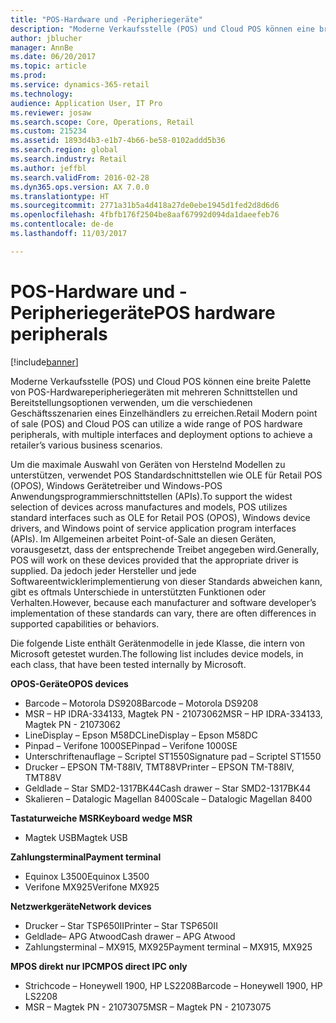 ```yaml
---
title: "POS-Hardware und -Peripheriegeräte"
description: "Moderne Verkaufsstelle (POS) und Cloud POS können eine breite Palette von POS-Hardwareperipheriegeräten mit mehreren Schnittstellen und Bereitstellungsoptionen verwenden, um die verschiedenen Geschäftsszenarien eines Einzelhändlers zu erreichen."
author: jblucher
manager: AnnBe
ms.date: 06/20/2017
ms.topic: article
ms.prod: 
ms.service: dynamics-365-retail
ms.technology: 
audience: Application User, IT Pro
ms.reviewer: josaw
ms.search.scope: Core, Operations, Retail
ms.custom: 215234
ms.assetid: 1893d4b3-e1b7-4b66-be58-0102addd5b36
ms.search.region: global
ms.search.industry: Retail
ms.author: jeffbl
ms.search.validFrom: 2016-02-28
ms.dyn365.ops.version: AX 7.0.0
ms.translationtype: HT
ms.sourcegitcommit: 2771a31b5a4d418a27de0ebe1945d1fed2d8d6d6
ms.openlocfilehash: 4fbfb176f2504be8aaf67992d094da1daeefeb76
ms.contentlocale: de-de
ms.lasthandoff: 11/03/2017

---
```


# <a name="pos-hardware-peripherals"></a><span data-ttu-id="a4e97-103">POS-Hardware und -Peripheriegeräte</span><span class="sxs-lookup"><span data-stu-id="a4e97-103">POS hardware peripherals</span></span>

[!include[banner](includes/banner.md)]


<span data-ttu-id="a4e97-104">Moderne Verkaufsstelle (POS) und Cloud POS können eine breite Palette von POS-Hardwareperipheriegeräten mit mehreren Schnittstellen und Bereitstellungsoptionen verwenden, um die verschiedenen Geschäftsszenarien eines Einzelhändlers zu erreichen.</span><span class="sxs-lookup"><span data-stu-id="a4e97-104">Retail Modern point of sale (POS) and Cloud POS can utilize a wide range of POS hardware peripherals, with multiple interfaces and deployment options to achieve a retailer’s various business scenarios.</span></span> 

<span data-ttu-id="a4e97-105">Um die maximale Auswahl von Geräten von Herstelnd Modellen zu unterstützen, verwendet POS Standardschnittstellen wie OLE für Retail POS (OPOS), Windows Gerätetreiber und Windows-POS Anwendungsprogrammierschnittstellen (APIs).</span><span class="sxs-lookup"><span data-stu-id="a4e97-105">To support the widest selection of devices across manufactures and models, POS utilizes standard interfaces such as OLE for Retail POS (OPOS), Windows device drivers, and Windows point of service application program interfaces (APIs).</span></span> <span data-ttu-id="a4e97-106">Im Allgemeinen arbeitet Point-of-Sale an diesen Geräten, vorausgesetzt, dass der entsprechende Treibet angegeben wird.</span><span class="sxs-lookup"><span data-stu-id="a4e97-106">Generally, POS will work on these devices provided that the appropriate driver is supplied.</span></span> <span data-ttu-id="a4e97-107">Da jedoch jeder Hersteller und jede Softwareentwicklerimplementierung von dieser Standards abweichen kann, gibt es oftmals Unterschiede in unterstützten Funktionen oder Verhalten.</span><span class="sxs-lookup"><span data-stu-id="a4e97-107">However, because each manufacturer and software developer’s implementation of these standards can vary, there are often differences in supported capabilities or behaviors.</span></span>

<span data-ttu-id="a4e97-108">Die folgende Liste enthält Gerätenmodelle in jede Klasse, die intern von Microsoft getestet wurden.</span><span class="sxs-lookup"><span data-stu-id="a4e97-108">The following list includes device models, in each class, that have been tested internally by Microsoft.</span></span>

<span data-ttu-id="a4e97-109">**OPOS-Geräte**</span><span class="sxs-lookup"><span data-stu-id="a4e97-109">**OPOS devices**</span></span>

-   <span data-ttu-id="a4e97-110">Barcode – Motorola DS9208</span><span class="sxs-lookup"><span data-stu-id="a4e97-110">Barcode – Motorola DS9208</span></span>
-   <span data-ttu-id="a4e97-111">MSR – HP IDRA-334133, Magtek PN - 21073062</span><span class="sxs-lookup"><span data-stu-id="a4e97-111">MSR – HP IDRA-334133, Magtek PN - 21073062</span></span>
-   <span data-ttu-id="a4e97-112">LineDisplay – Epson M58DC</span><span class="sxs-lookup"><span data-stu-id="a4e97-112">LineDisplay – Epson M58DC</span></span>
-   <span data-ttu-id="a4e97-113">Pinpad – Verifone 1000SE</span><span class="sxs-lookup"><span data-stu-id="a4e97-113">Pinpad – Verifone 1000SE</span></span>
-   <span data-ttu-id="a4e97-114">Unterschriftenauflage – Scriptel ST1550</span><span class="sxs-lookup"><span data-stu-id="a4e97-114">Signature pad – Scriptel ST1550</span></span>
-   <span data-ttu-id="a4e97-115">Drucker – EPSON TM-T88IV, TMT88V</span><span class="sxs-lookup"><span data-stu-id="a4e97-115">Printer – EPSON TM-T88IV, TMT88V</span></span>
-   <span data-ttu-id="a4e97-116">Geldlade – Star SMD2-1317BK44</span><span class="sxs-lookup"><span data-stu-id="a4e97-116">Cash drawer – Star SMD2-1317BK44</span></span>
-   <span data-ttu-id="a4e97-117">Skalieren – Datalogic Magellan 8400</span><span class="sxs-lookup"><span data-stu-id="a4e97-117">Scale – Datalogic Magellan 8400</span></span>

<span data-ttu-id="a4e97-118">**Tastaturweiche MSR**</span><span class="sxs-lookup"><span data-stu-id="a4e97-118">**Keyboard wedge MSR**</span></span>

-   <span data-ttu-id="a4e97-119">Magtek USB</span><span class="sxs-lookup"><span data-stu-id="a4e97-119">Magtek USB</span></span>

<span data-ttu-id="a4e97-120">**Zahlungsterminal**</span><span class="sxs-lookup"><span data-stu-id="a4e97-120">**Payment terminal**</span></span>

-   <span data-ttu-id="a4e97-121">Equinox L3500</span><span class="sxs-lookup"><span data-stu-id="a4e97-121">Equinox L3500</span></span>
-   <span data-ttu-id="a4e97-122">Verifone MX925</span><span class="sxs-lookup"><span data-stu-id="a4e97-122">Verifone MX925</span></span>

<span data-ttu-id="a4e97-123">**Netzwerkgeräte**</span><span class="sxs-lookup"><span data-stu-id="a4e97-123">**Network devices**</span></span>

-   <span data-ttu-id="a4e97-124">Drucker – Star TSP650II</span><span class="sxs-lookup"><span data-stu-id="a4e97-124">Printer – Star TSP650II</span></span>
-   <span data-ttu-id="a4e97-125">Geldlade– APG Atwood</span><span class="sxs-lookup"><span data-stu-id="a4e97-125">Cash drawer – APG Atwood</span></span>
-   <span data-ttu-id="a4e97-126">Zahlungsterminal – MX915, MX925</span><span class="sxs-lookup"><span data-stu-id="a4e97-126">Payment terminal – MX915, MX925</span></span>

<span data-ttu-id="a4e97-127">**MPOS direkt nur IPC**</span><span class="sxs-lookup"><span data-stu-id="a4e97-127">**MPOS direct IPC only**</span></span>

-   <span data-ttu-id="a4e97-128">Strichcode – Honeywell 1900, HP LS2208</span><span class="sxs-lookup"><span data-stu-id="a4e97-128">Barcode – Honeywell 1900, HP LS2208</span></span>
-   <span data-ttu-id="a4e97-129">MSR – Magtek PN - 21073075</span><span class="sxs-lookup"><span data-stu-id="a4e97-129">MSR – Magtek PN - 21073075</span></span>





